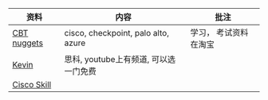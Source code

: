 
|资料|内容|批注|
|---|---|---|
|[CBT nuggets](https://www.cbtnuggets.com/certification-playlist/cisco)|cisco, checkpoint, palo alto, azure|学习， 考试资料在淘宝|
|[Kevin](https://www.kwtrain.com/course-samples)|思科, youtube上有频道, 可以选一门免费||
|[Cisco Skill](https://skillsforall.com/launch?id=7862b32f-0a49-4d7a-b881-498eb3be42cc)|||



